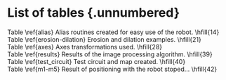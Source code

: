 # List of tables {.unnumbered}

<!--
For me, this was the only drawback of writing in Markdown: it is not possible to add a short caption to figures and tables. This means that the \listoftables and \listoffigures commands will generate lists using the full titles, which is probably isn't what you want. For now, the solution is to create the lists manually, when everything else is finished.
-->

Table \ref{alias}  Alias routines created for easy use of the robot.            \hfill{14}  
Table \ref{erosion-dilation}  Erosion and dilation examples.                    \hfill{21}  
Table \ref{axes}  Axes transformations used.                                    \hfill{28}  
Table \ref{results}  Results of the image processing algorithm.                 \hfill{39}  
Table \ref{test_circuit}  Test circuit and map created.                         \hfill{40}  
Table \ref{m1-m5}  Result of positioning with the robot stoped...               \hfill{42}  
